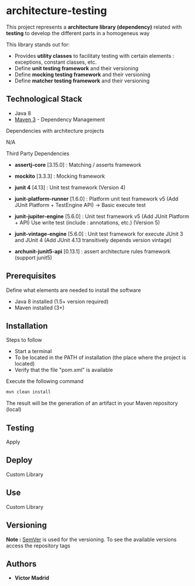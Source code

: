 # architecture-testing

This project represents a **architecture library (dependency)** related with **testing** to develop the different parts in a homogeneus way

This library stands out for:

* Provides **utility classes** to facilitaty testing with certain elements : exceptions, constant classes, etc. 
* Define **unit testing framework** and their versioning
* Define **mocking testing framework** and their versioning
* Define **matcher testing framework** and their versioning





## Technological Stack

* Java 8
* [Maven 3](https://maven.apache.org/) - Dependency Management

Dependencies with architecture projects

N/A

Third Party Dependencies

* **assertj-core** [3.15.0] : Matching / asserts framework
* **mockito** [3.3.3] : Mocking framework
* **junit 4** [4.13] : Unit test framework (Version 4)

* **junit-platform-runner** [1.6.0] : Platform unit test framework v5 (Add JUnit Platform + TestEngine API) -> Basic execute test
* **junit-jupiter-engine** [5.6.0] : Unit test framework v5 (Add JUnit Platform + API) Use write test (include : annotations, etc.) (Version 5)
* **junit-vintage-engine** [5.6.0] : Unit test framework for execute JUnit 3 and JUnit 4 (Add JUnit 4.13 transitively depends version vintage)

* **archunit-junit5-api** [0.13.1] : assert architecture rules framework (support junit5)





## Prerequisites

Define what elements are needed to install the software

* Java 8 installed (1.5+ version required)
* Maven installed  (3+)





## Installation

Steps to follow 

* Start a terminal
* To be located in the PATH of installation (the place where the project is located)
* Verify that the file "pom.xml" is available

Execute the following command

```bash
mvn clean install
```

The result will be the generation of an artifact in your Maven repository (local)






## Testing

Apply





## Deploy

Custom Library





## Use

Custom Library




## Versioning

**Note :** [SemVer](http://semver.org/) is used for the versioning. 
To see the available versions access the repository tags





## Authors

* **Víctor Madrid**

